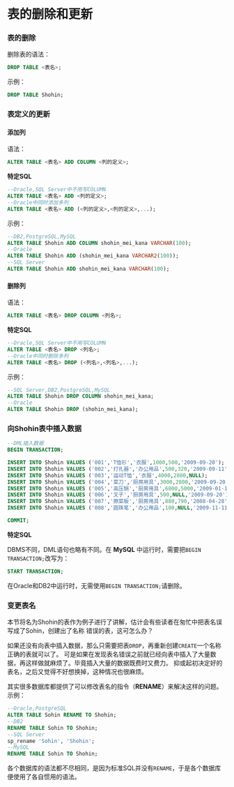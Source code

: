 表的删除和更新
==================================
### 表的删除
删除表的语法：
```sql
DROP TABLE <表名>;
```
示例：
```sql
DROP TABLE Shohin;
```
### 表定义的更新
#### 添加列
语法：
```sql
ALTER TABLE <表名> ADD COLUMN <列的定义>;
```
**特定SQL**
```sql
--Oracle,SQL Server中不用写COLUMN
ALTER TABLE <表名> ADD <列的定义>;
--Oracle中同时添加多列
ALTER TABLE <表名> ADD (<列的定义>,<列的定义>,...);
```
示例：
```sql
--DB2,PostgreSQL,MySQL
ALTER TABLE Shohin ADD COLUMN shohin_mei_kana VARCHAR(100);
--Oracle
ALTER TABLE Shohin ADD (shohin_mei_kana VARCHAR2(100));
--SQL Server
ALTER TABLE Shohin ADD shohin_mei_kana VARCHAR(100);
```
#### 删除列
语法：
```sql
ALTER TABLE <表名> DROP COLUMN <列名>;
```
**特定SQL**
```sql
--Oracle,SQL Server中不用写COLUMN
ALTER TABLE <表名> DROP <列名>;
--Oracle中同时删除多列
ALTER TABLE <表名> DROP (<列名>,<列名>,...);
```
示例：
```sql
--SQL Server,DB2,PostgreSQL,MySQL
ALTER TABLE Shohin DROP COLUMN shohin_mei_kana;
--Oracle
ALTER TABLE Shohin DROP (shohin_mei_kana);
```
### 向Shohin表中插入数据
```sql
--DML插入数据
BEGIN TRANSACTION;

INSERT INTO Shohin VALUES ('001','T恤衫','衣服',1000,500,'2009-09-20');
INSERT INTO Shohin VALUES ('002','打孔器','办公用品',500,320,'2009-09-11');
INSERT INTO Shohin VALUES ('003','运动T恤','衣服',4000,2800,NULL);
INSERT INTO Shohin VALUES ('004','菜刀','厨房用具',3000,2800,'2009-09-20');
INSERT INTO Shohin VALUES ('005','高压锅','厨房用具',6800,5000,'2009-01-15');
INSERT INTO Shohin VALUES ('006','叉子','厨房用具',500,NULL,'2009-09-20');
INSERT INTO Shohin VALUES ('007','擦菜板','厨房用具',880,790,'2008-04-28');
INSERT INTO Shohin VALUES ('008','圆珠笔','办公用品',100,NULL,'2009-11-11');

COMMIT;
```
**特定SQL**

DBMS不同，DML语句也略有不同。在 **MySQL** 中运行时，需要把`BEGIN TRANSACTION;`改写为：
```sql
START TRANSACTION;
```
在Oracle和DB2中运行时，无需使用`BEGIN TRANSACTION;`请删除。

### 变更表名
本节将名为Shohin的表作为例子进行了讲解，估计会有些读者在匆忙中把表名误写成了Sohin，创建出了名称
错误的表，这可怎么办？

如果还没有向表中插入数据，那么只需要把表`DROP`，再重新创建`CREATE`一个名称正确的表就可以了。
可是如果在发现表名错误之前就已经向表中插入了大量数据，再这样做就麻烦了。毕竟插入大量的数据既费时又费力。
抑或起初决定好的表名，之后又觉得不好想换掉，这种情况也很麻烦。

其实很多数据库都提供了可以修改表名的指令（**RENAME**）来解决这样的问题。示例：
```sql
--Oracle,PostgreSQL
ALTER TABLE Sohin RENAME TO Shohin;
--DB2
RENAME TABLE Sohin TO Shohin;
--SQL Server
sp_rename 'Sohin', 'Shohin';
--MySQL
RENAME TABLE Sohin TO Shohin;
```
各个数据库的语法都不尽相同，是因为标准SQL并没有`RENAME`，于是各个数据库便使用了各自惯用的语法。
